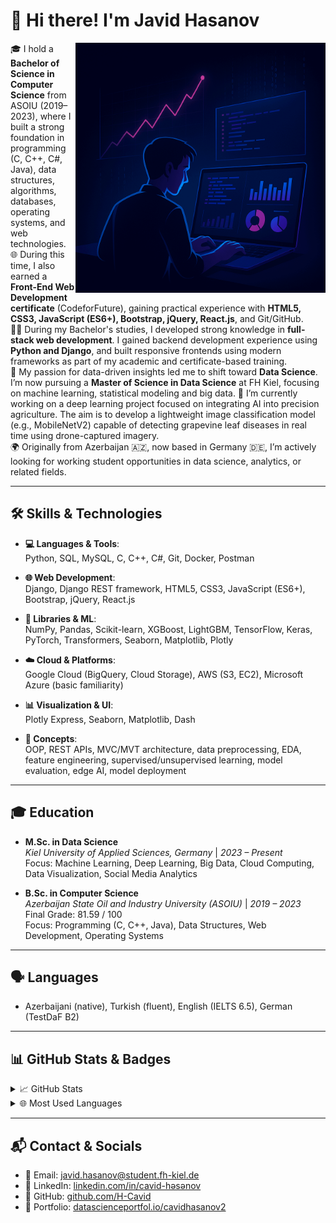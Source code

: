 # 👋 Hi there! I'm Javid Hasanov

<img src="https://github.com/H-Cavid/H-Cavid/blob/main/assets/IMG_0550.GIF?raw=true" align="right" width="400" alt="Coding GIF">

🎓 I hold a **Bachelor of Science in Computer Science** from ASOIU (2019–2023), where I built a strong foundation in programming (C, C++, C#, Java), data structures, algorithms, databases, operating systems, and web technologies.  
🌐 During this time, I also earned a **Front-End Web Development certificate** (CodeforFuture), gaining practical experience with **HTML5, CSS3, JavaScript (ES6+), Bootstrap, jQuery, React.js**, and Git/GitHub.  
🧑‍💻 During my Bachelor's studies, I developed strong knowledge in **full-stack web development**. I gained backend development experience using **Python and Django**, and built responsive frontends using modern frameworks as part of my academic and certificate-based training.  
🔁 My passion for data-driven insights led me to shift toward **Data Science**. I’m now pursuing a **Master of Science in Data Science** at FH Kiel, focusing on machine learning, statistical modeling and big data.
🤖 I’m currently working on a deep learning project focused on integrating AI into precision agriculture. The aim is to develop a lightweight image classification model (e.g., MobileNetV2) capable of detecting grapevine leaf diseases in real time using drone-captured imagery.  
🌍 Originally from Azerbaijan 🇦🇿, now based in Germany 🇩🇪, I’m actively looking for working student opportunities in data science, analytics, or related fields.    

---

## 🛠️ Skills & Technologies

- **💻 Languages & Tools**:  
  Python, SQL, MySQL, C, C++, C#, Git, Docker, Postman  

- **🌐 Web Development**:  
  Django, Django REST framework, HTML5, CSS3, JavaScript (ES6+), Bootstrap, jQuery, React.js  

- **🧠 Libraries & ML**:  
  NumPy, Pandas, Scikit-learn, XGBoost, LightGBM, TensorFlow, Keras, PyTorch, Transformers, Seaborn, Matplotlib, Plotly  

- **☁️ Cloud & Platforms**:  
  Google Cloud (BigQuery, Cloud Storage), AWS (S3, EC2), Microsoft Azure (basic familiarity)  

- **📊 Visualization & UI**:  
  Plotly Express, Seaborn, Matplotlib, Dash  

- **🧩 Concepts**:  
  OOP, REST APIs, MVC/MVT architecture, data preprocessing, EDA, feature engineering, supervised/unsupervised learning, model evaluation, edge AI, model deployment  

---

## 🎓 Education

- **M.Sc. in Data Science**  
  *Kiel University of Applied Sciences, Germany* | *2023 – Present*  
  Focus: Machine Learning, Deep Learning, Big Data, Cloud Computing, Data Visualization, Social Media Analytics

- **B.Sc. in Computer Science**  
  *Azerbaijan State Oil and Industry University (ASOIU)* | *2019 – 2023*  
  Final Grade: 81.59 / 100  
  Focus: Programming (C, C++, Java), Data Structures, Web Development, Operating Systems  

---

## 🗣️ Languages  
- Azerbaijani (native), Turkish (fluent), English (IELTS 6.5), German (TestDaF B2)

---

## 📊 GitHub Stats & Badges

<details>
<summary>📈 GitHub Stats</summary>
<img src="https://github-readme-stats.vercel.app/api?username=H-Cavid&theme=tokyonight" alt="Javid's GitHub Stats">
</details>

<details>
<summary>🌐 Most Used Languages</summary>
<img src="https://github-readme-stats.vercel.app/api/top-langs/?username=H-Cavid&layout=compact&theme=tokyonight" alt="Top Languages">
</details>

---

## 📬 Contact & Socials

- 📧 Email: [javid.hasanov@student.fh-kiel.de](mailto:javid.hasanov@student.fh-kiel.de)  
- 💼 LinkedIn: [linkedin.com/in/cavid-həsənov](https://www.linkedin.com/in/cavid-h%C9%99s%C9%99nov-346a80218/)  
- 🐙 GitHub: [github.com/H-Cavid](https://github.com/H-Cavid)  
- 📁 Portfolio: [datascienceportfol.io/cavidhasanov2](https://www.datascienceportfol.io/cavidhasanov2)

